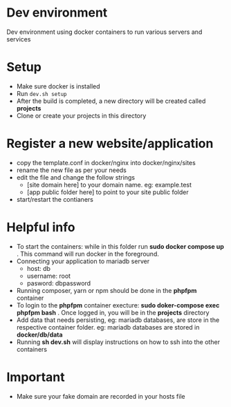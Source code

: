 # Dev environment

Dev environment using docker containers to run various servers and services

# Setup
- Make sure docker is installed 
- Run `dev.sh setup`
- After the build is completed, a new directory will be created called **projects**
- Clone or create your projects in this directory

# Register a new website/application
- copy the template.conf in docker/nginx into docker/nginx/sites
- rename the new file as per your needs
- edit the file and change the follow strings
    - [site domain here]  to your domain name. eg: example.test
    - [app public folder here] to point to your site public folder
- start/restart the contianers

# Helpful info
- To start the containers: while in this folder run **sudo docker compose up** .
  This command will run docker in the foreground. 
- Connecting your application to mariadb server
   - host: db
   - username: root
   - pasword: dbpassword
- Running composer, yarn or npm should be done in the **phpfpm** container
- To login to the **phpfpm** container execture: **sudo doker-compose exec phpfpm bash** . 
  Once logged in, you will be in the **projects** directory
- Add data that needs persisting, eg: mariadb databases, are store in the respective container folder.
  eg: mariadb databases are stored in **docker/db/data**
- Running **sh dev.sh** will display instructions on how to ssh into the other containers

# Important
- Make sure your fake domain are recorded in your hosts file
